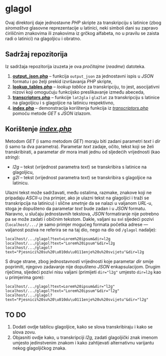 # glagol

Ovaj direktorij daje jednostavne *PHP* skripte za transkripciju s latinice (zbog *siromaštva* glasovne reprezentacije u latinici, neki simboli dani su zapravo ćiriličnim znakovima ili znakovima iz grčkog alfabeta, no u pravilu se zaista radi o latinici) na glagoljicu i obratno.

## Sadržaj repozitorija

Iz sadržaja repozitorija izuzeta je ova *pročitajme* (*readme*) datoteka.

1.  [**output_json.php**](output_json.php) &ndash; funkcija `output_json` za jednostavni ispis u *JSON* formatu i po želji prekid izvršavanja *PHP* skripte,
2.  [**lookup_tables.php**](lookup_tables.php) &ndash; *lookup tablice* za transkripciju, to jest, asocijativni nizovi koji omogućuju funkcijsko preslikavanje između abeceda,
3.  [**transcriptors.php**](transcriptors.php) &ndash; funkcije `lat2gla` i `gla2lat` za transkripciju s latinice na glagoljicu i s glagoljice na latinicu respektivno,
4.  [**index.php**](index.php) &ndash; demonstracija korištenja funkcija iz [*transcriptors.php*](transcriptors.php) pomoću metode *GET* s *JSON* izlazom.

## Korištenje [*index.php*](index.php)

Metodom *GET* (i samo metodom *GET*) moraju biti zadani parametri *text* i *dir* (i samo ta dva parametra). Parametar *text* zadaje, očito, tekst koji se želi transkribirati, a parametar *dir* mora imati jednu od sljedećih vrijednosti (kao *string*):

*   *l2g* &ndash; tekst (vrijednost parametra *text*) se transkribira s latinice na glagoljicu,
*   *g2l* &ndash; tekst (vrijednost parametra *text*) se transkribira s glagoljice na latinicu.

Ulazni tekst može sadržavati, među ostalima, razmake, znakove koji ne pripadaju *ASCII*-u (na primjer, ako je ulazni tekst na glagoljici i traži se transkripcija na latinicu) i slične *smetnje* da se nalazi u valjanom *URL*-u, stoga je dopušteno da parametar *text* bude zadan i u *JSON* formatu. Naravno, u slučaju jednostavnih tekstova, *JSON* formatiranje nije potrebno pa se može zadati i običnim tekstom. Dakle, valjani su svi sljedeći pozivi (`localhost/.../` je samo primjer mogućeg formata početka adrese &mdash; valjanost poziva ne referira se na taj dio, nego na dio od `/glagol` nadalje):

```
localhost/.../glagol?text=Lorem%20ipsum&dir=l2g
localhost/.../glagol?text="Lorem%20ipsum"&dir=l2g
localhost/.../glagol?text="Pjesnici%20su%20\u010du\u0111enje%20u%20svijetu"&dir=l2g
```

S druge strane, zbog jednostavnosti vrijednosti koje parametar *dir* smije poprimiti, njegovo zadavanje nije dopušteno *JSON* enkapsulacijom. Drugim riječima, sljedeći pozivi nisu valjani (primijeti `dir="l2g"` umjesto `dir=l2g` kao u primjerima gore):

```
localhost/.../glagol?text=Lorem%20ipsum&dir="l2g"
localhost/.../glagol?text="Lorem%20ipsum"&dir="l2g"
localhost/.../glagol?text="Pjesnici%20su%20\u010du\u0111enje%20u%20svijetu"&dir="l2g"
```

## TO DO

1.  Dodati ovdje tablicu glagoljice, kako se slova transkribiraju i kako se slova zovu.
2.  Objasniti ovdje kako, u transkripciji *l2g*, zadati glagoljički znak imenom umjesto jedinstvenim znakom i kako zahtijevati alternativnu varijantu nekog glagoljičkog znaka.
